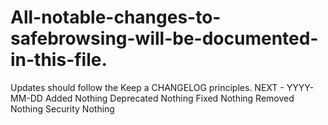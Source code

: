 # All-notable-changes-to-safebrowsing-will-be-documented-in-this-file.
Updates should follow the Keep a CHANGELOG principles.
NEXT - YYYY-MM-DD
Added
Nothing
Deprecated
Nothing
Fixed
Nothing
Removed
Nothing
Security
Nothing
